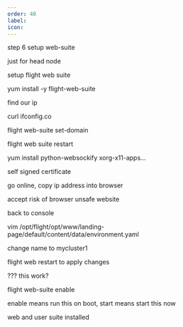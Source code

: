 ```yaml
---
order: 40
label: 
icon: 
---
```


step 6 setup web-suite

just for head node

setup flight web suite

yum install -y flight-web-suite


find our ip

curl ifconfig.co

flight web-suite set-domain <public ip>

flight web suite restart

yum install python-websockify xorg-x11-apps…

self signed certificate

go online, copy ip address into browser

accept risk of browser unsafe website


back to console

vim /opt/flight/opt/www/landing-page/default/content/data/environment.yaml

change name to mycluster1

flight web restart to apply changes

??? this work?


flight web-suite enable

enable means run this on boot, start means start this now

web and user suite installed
